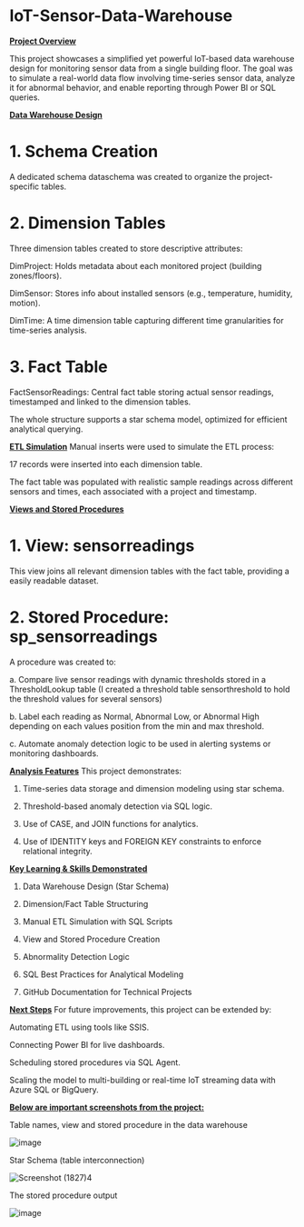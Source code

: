 # IoT-Sensor-Data-Warehouse

****<ins>Project Overview</ins>****

This project showcases a simplified yet powerful IoT-based data warehouse design for monitoring sensor data from a single building floor. The goal was to simulate a real-world data flow involving time-series sensor data, analyze it for abnormal behavior, and enable reporting through Power BI or SQL queries.

****<ins>Data Warehouse Design</ins>****
# 1. Schema Creation

A dedicated schema dataschema was created to organize the project-specific tables.

# 2. Dimension Tables

Three dimension tables created to store descriptive attributes:

DimProject: Holds metadata about each monitored project (building zones/floors).

DimSensor: Stores info about installed sensors (e.g., temperature, humidity, motion).

DimTime: A time dimension table capturing different time granularities for time-series analysis.

# 3. Fact Table
FactSensorReadings: Central fact table storing actual sensor readings, timestamped and linked to the dimension tables. 

The whole structure supports a star schema model, optimized for efficient analytical querying.

****<ins> ETL Simulation</ins>****
Manual inserts were used to simulate the ETL process:

17 records were inserted into each dimension table.

The fact table was populated with realistic sample readings across different sensors and times, each associated with a project and timestamp.

****<ins> Views and Stored Procedures</ins>****
# 1. View: sensorreadings
This view joins all relevant dimension tables with the fact table, providing a easily readable dataset.

# 2. Stored Procedure: sp_sensorreadings
A procedure was created to:

a. Compare live sensor readings with dynamic thresholds stored in a ThresholdLookup table (I created a threshold table sensorthreshold to hold the threshold values for several sensors)

b. Label each reading as Normal, Abnormal Low, or Abnormal High depending on each values position from the min and max threshold.

c. Automate anomaly detection logic to be used in alerting systems or monitoring dashboards.

****<ins>Analysis Features</ins>****
This project demonstrates:

1. Time-series data storage and dimension modeling using star schema.

2. Threshold-based anomaly detection via SQL logic.

3. Use of CASE, and JOIN functions for analytics.

4. Use of IDENTITY keys and FOREIGN KEY constraints to enforce relational integrity.

****<ins> Key Learning & Skills Demonstrated</ins>****
1. Data Warehouse Design (Star Schema)

2. Dimension/Fact Table Structuring

3. Manual ETL Simulation with SQL Scripts

4. View and Stored Procedure Creation

5. Abnormality Detection Logic

6. SQL Best Practices for Analytical Modeling

7. GitHub Documentation for Technical Projects

****<ins> Next Steps</ins>****
For future improvements, this project can be extended by:

Automating ETL using tools like SSIS.

Connecting Power BI for live dashboards.

Scheduling stored procedures via SQL Agent.

Scaling the model to multi-building or real-time IoT streaming data with Azure SQL or BigQuery.

****<ins> Below are important screenshots from the project:</ins>****

Table names, view and stored procedure in the data warehouse 

![image](https://github.com/user-attachments/assets/ab594998-533c-4aa4-9f1f-be74c0f534b4)


Star Schema (table interconnection)

![Screenshot (1827)4](https://github.com/user-attachments/assets/6e0bebac-8513-441f-84ee-2fb41b466455)


The stored procedure output 

![image](https://github.com/user-attachments/assets/b4ca4bd5-e26d-420b-aa7b-1a8a4878a796)
